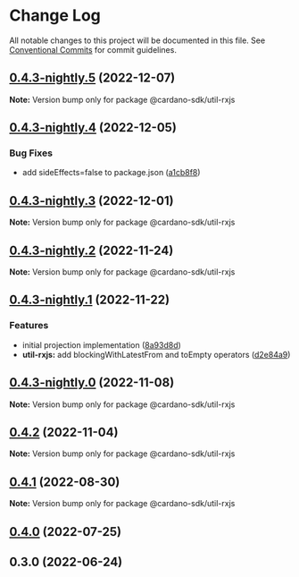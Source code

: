# Change Log

All notable changes to this project will be documented in this file.
See [Conventional Commits](https://conventionalcommits.org) for commit guidelines.

## [0.4.3-nightly.5](https://github.com/input-output-hk/cardano-js-sdk/compare/@cardano-sdk/util-rxjs@0.4.3-nightly.4...@cardano-sdk/util-rxjs@0.4.3-nightly.5) (2022-12-07)

**Note:** Version bump only for package @cardano-sdk/util-rxjs

## [0.4.3-nightly.4](https://github.com/input-output-hk/cardano-js-sdk/compare/@cardano-sdk/util-rxjs@0.4.3-nightly.3...@cardano-sdk/util-rxjs@0.4.3-nightly.4) (2022-12-05)

### Bug Fixes

- add sideEffects=false to package.json ([a1cb8f8](https://github.com/input-output-hk/cardano-js-sdk/commit/a1cb8f807e8d5947d0c512e0918713ff97d5d48e))

## [0.4.3-nightly.3](https://github.com/input-output-hk/cardano-js-sdk/compare/@cardano-sdk/util-rxjs@0.4.3-nightly.2...@cardano-sdk/util-rxjs@0.4.3-nightly.3) (2022-12-01)

**Note:** Version bump only for package @cardano-sdk/util-rxjs

## [0.4.3-nightly.2](https://github.com/input-output-hk/cardano-js-sdk/compare/@cardano-sdk/util-rxjs@0.4.3-nightly.1...@cardano-sdk/util-rxjs@0.4.3-nightly.2) (2022-11-24)

**Note:** Version bump only for package @cardano-sdk/util-rxjs

## [0.4.3-nightly.1](https://github.com/input-output-hk/cardano-js-sdk/compare/@cardano-sdk/util-rxjs@0.4.3-nightly.0...@cardano-sdk/util-rxjs@0.4.3-nightly.1) (2022-11-22)

### Features

- initial projection implementation ([8a93d8d](https://github.com/input-output-hk/cardano-js-sdk/commit/8a93d8d427eb947b6f34566f8a694fcedfe0e59f))
- **util-rxjs:** add blockingWithLatestFrom and toEmpty operators ([d2e84a9](https://github.com/input-output-hk/cardano-js-sdk/commit/d2e84a996de47df7ce181ca0845a23e3d0105734))

## [0.4.3-nightly.0](https://github.com/input-output-hk/cardano-js-sdk/compare/@cardano-sdk/util-rxjs@0.4.2...@cardano-sdk/util-rxjs@0.4.3-nightly.0) (2022-11-08)

**Note:** Version bump only for package @cardano-sdk/util-rxjs

## [0.4.2](https://github.com/input-output-hk/cardano-js-sdk/compare/@cardano-sdk/util-rxjs@0.4.1...@cardano-sdk/util-rxjs@0.4.2) (2022-11-04)

**Note:** Version bump only for package @cardano-sdk/util-rxjs

## [0.4.1](https://github.com/input-output-hk/cardano-js-sdk/compare/@cardano-sdk/util-rxjs@0.4.0...@cardano-sdk/util-rxjs@0.4.1) (2022-08-30)

**Note:** Version bump only for package @cardano-sdk/util-rxjs

## [0.4.0](https://github.com/input-output-hk/cardano-js-sdk/compare/0.3.0...@cardano-sdk/util-rxjs@0.4.0) (2022-07-25)

## 0.3.0 (2022-06-24)

